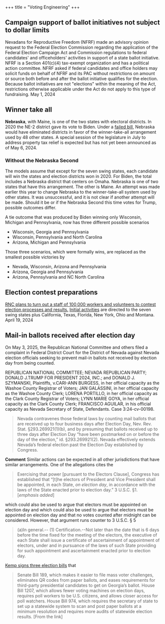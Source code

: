 +++
title = "Voting Engineering"
+++

## Campaign support of ballot initiatives not subject to dollar limits

Nevadans for Reproductive Freedom (NFRF) made an advisory opinion request to the Federal Election Commission regarding the application of the Federal Election Campaign Act and Commission regulations to federal candidates' and officeholders' activities in support of a state ballot initiative. NFRF is a Section 401(c)(4) tax-exempt organization and has a political action committee. NFRF asked if federal candidates and office holders may solicit funds on behalf of NFRF and its PAC without restrictions on amount or source both before and after the ballot initiative qualifies for the election. Because ballot initiatives are not "elections" within the meaning of the Act, restrictions otherwise applicable under the Act do not apply to this type of fundraising. May 1, 2024

## Winner take all

**Nebraska**, with Maine, is one of the two states with electoral districts. In 2020 the NE-2 district gave its vote to Biden. Under a [failed  bill](https://nebraskaexaminer.com/2024/04/03/nebraska-winner-take-all-push-might-be-lost-for-2024-presidential-race/), Nebraska would have eliminated districts in favor of the winner-take-all arrangement used by 48 other states. A special session of the legislature in July to address property tax relief is expected but has not yet been announced as of May 6, 2024.
### Without the Nebraska Second

The models assume that except for the seven swing states, each candidate will win the states and election districts won in 2020. For Biden, the total includes a Nebraska
district that centers on Omaha. Nebraska is one of two states that have this arrangement. The other is Maine. An attempt was made earlier this year to change Nebraska to the winner-take-all system used by other states. It was unsuccessful, and it is not clear if another attempt will be made. Should it be or if the Nebraska Second this time votes for Trump, possible outcomes differ.

A tie outcome that was produced by Biden winning only Wisconsin, Michigan and Pennsylvania, now has three different possible scenarios

* Wisconsin, Georgia and Pennsylvania
* Wisconsin, Pennsylvania and North Carolina
* Arizona, Michigan and Pennsylvania

Those three scenarios, which were formally wins, are replaced as the smallest possible victories by

* Nevada, Wisconsin, Arizona and Pennsylvania
* Arizona, Georgia and Pennsylvania
* Arizona, Pennsylvania and NC North Carolina

## Election contest preparations

[RNC plans to turn out a staff of 100,000 workers and volunteers to contest  election processes and results.](https://gop.com/press-release/trump-campaign-and-rnc-unveil-historic-100000-person-strong-election-integrity-program/) [Initial activities](https://www.protectthevote.com) are directed to the seven swing states plus California, Texas, Florida, New York, Ohio and Montana. April 19, 2024

## Mail-in ballots received after election day

On May 3, 2025, the Republican National Committee and others filed a complaint in Federal District Court for the District of Nevada against Nevada election officials seeking to prevent mail-in ballots not received by election day from being counted. 

REPUBLICAN NATIONAL COMMITTEE; NEVADA REPUBLICAN PARTY; DONALD J.TRUMP FOR PRESIDENT 2024, INC.; and DONALD J. SZYMANSKI, Plaintiffs, v.CARI-ANN BURGESS, in her official capacity as the Washoe County Registrar of Voters; JAN GALASSINI, in her official capacity as the Washoe County Clerk; LORENA PORTILLO, in her official capacity as the Clark County Registrar of Voters; LYNN MARIE GOYA, in her official capacity as the Clark County Clerk; FRANCISCO AGUILAR, in his official capacity as Nevada Secretary of State, Defendants. Case 3:24-cv-00198.

> Nevada contravenes those federal laws by counting mail ballots that are
received up to four business days after Election Day, Nev. Rev. Stat. §293.269921(1)(b),
and by presuming that ballots received up to three days after Election Day “have been
postmarked on or before the day of the election,” id. §293.269921(2). Nevada effectively
extends Nevada’s federal election past the Election Day established by Congress. 

**Comment** Similar actions can be expected in all other jurisdictions that have similar arrangements. One of the allegations cites the 

> Exercising that power [pursuant to the Electors Clause], Congress has established that “[t]he electors of President and Vice President shall be appointed, in each State, *on election day*, in accordance with the laws of the State enacted prior to election day.” 3 U.S.C. §1. [*emphasis added*]

which could also be used to argue that electors must be appointed on election day and which could also be used to argue that electors must be appointed on election day and that no votes counted after midnight can be considered. However, that argument runs counter to 3 U.S.C. § 5

> (a)In general.--
> (1) Certification.--Not later than the date that is 6 days before the time fixed for the meeting of the electors, the executive of each State shall issue a certificate of ascertainment of appointment of electors, under and in pursuance of the laws of such State providing for such appointment and ascertainment enacted prior to election day.

[Kemp signs three election bills](https://www.ledger-enquirer.com/news/politics-government/election/article288415383.html) that 

> Senate Bill 189, which makes it easier to file mass voter challenges, eliminates QR codes from paper ballots, and eases requirements for third-party presidential candidates to get on Georgia’s ballot. House Bill 1207, which allows fewer voting machines on election days, requires poll workers to be U.S. citizens, and allows closer access for poll watchers. House Bill 974, which requires the secretary of state to set up a statewide system to scan and post paper ballots at a minimum resolution and requires more audits of statewide election results. [From the link]

